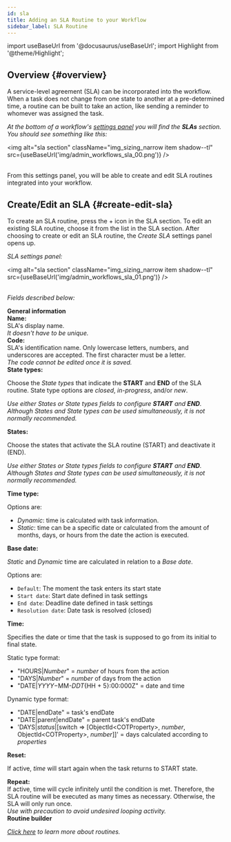 ```yaml
---
id: sla
title: Adding an SLA Routine to your Workflow
sidebar_label: SLA Routine
---
```

import useBaseUrl from '@docusaurus/useBaseUrl'; 
import Highlight from '@theme/Highlight';



## Overview {#overview}

A service-level agreement (SLA) can be incorporated into the workflow. When a task does not change from one state to another at a pre-determined time, a routine can be built to take an action, like sending a reminder to whomever was assigned the task.

_At the bottom of a workflow's [settings panel](#edit-a-single-workflow) you will find the **SLAs** section. You should see something like this:_

<img alt="sla section" className="img_sizing_narrow item shadow--tl" src={useBaseUrl('img/admin_workflows_sla_00.png')} />
<br/>
<br/>

From this settings panel, you will be able to create and edit SLA routines integrated into your workflow.

## Create/Edit an SLA {#create-edit-sla}

To create an SLA routine, press the <span className="badge badge--secondary">+</span> icon in the SLA section. To edit an existing SLA routine, choose it from the list in the SLA section. After choosing to create or edit an SLA routine, the _Create SLA_ settings panel opens up. 

_SLA settings panel:_

<img alt="sla section" className="img_sizing_narrow item shadow--tl" src={useBaseUrl('img/admin_workflows_sla_01.png')} />
<br/>
<br/>

_Fields described below:_

<div className="container box">
<div className="row table-row-title">
<div className="col col--12"><b>General information</b></div>
</div>
<div className="row table-row-1">
<div className="col col--2"><b>Name:</b></div>
<div className="col col--6">SLA's display name.</div>
<div className="col col--4"><em>It doesn't have to be unique.</em></div>
</div>
<div className="row table-row-2">
<div className="col col--2"><b>Code:</b></div>
<div className="col col--6">SLA's identification name. Only lowercase letters, numbers, and underscores are accepted. The first character must be a letter.</div>
<div className="col col--4"><em> The code cannot be edited once it is saved.</em></div>
</div>
<div className="row table-row-1">
<div className="col col--2"><b>State types:</b></div>
<div className="col col--6">

Choose the _State types_ that indicate the **START** and **END** of the SLA routine. State type options are _closed_, _in-progress_, and/or _new_.

</div>
<div className="col col--4"><em>

Use either _States_ or _State types_ fields to configure **START** and **END**. Although _States_ and _State types_ can be used simultaneously, it is not normally recommended.

</em></div>
</div>
<div className="row table-row-2">
<div className="col col--2"><b>States:</b></div>
<div className="col col--6">

Choose the states that activate the SLA routine (START) and deactivate it (END). 

</div>
<div className="col col--4"><em>

Use either _States_ or _State types_ fields to configure **START** and **END**. Although _States_ and _State types_ can be used simultaneously, it is not normally recommended.

</em></div>
</div>
<div className="row table-row-1">
<div className="col col--2"><b>Time type:</b></div>
<div className="col col--7">

Options are: 
- _Dynamic_: time is calculated with task information.
- _Static_: time can be a specific date or calculated from the amount of months, days, or hours from the date the action is executed.

</div>

<div className="col col--3"><em></em></div>
</div>
<div className="row table-row-2">
<div className="col col--2"><b>Base date:</b></div>
<div className="col col--3">

_Static_ and _Dynamic_ time are calculated in relation to a _Base date_. 

</div>
<div className="col col--7">

Options are: 
- `Default`: The moment the task enters its start state
- `Start date`: Start date defined in task settings
- `End date`: Deadline date defined in task settings
- `Resolution date`: Date task is resolved (closed)

</div>
</div>
<div className="row table-row-1">
<div className="col col--2"><b>Time:</b></div>
<div className="col col--3">

Specifies the date or time that the task is supposed to go from its initial to final state.

</div>
<div className="col col--7">

Static type format:
- "HOURS|*Number*" = *number* of hours from the action
- "DAYS|*Number*" = *number* of days from the action
- "DATE|$YYYY-$MM-$DDT${HH + 5}:00:000Z" = date and time

Dynamic type format:
- "DATE|endDate" = task's endDate
- "DATE|parent&#124;endDate" = parent task's endDate
- 'DAYS|*status*|[switch => [ObjectId<COTProperty\>, _number_, ObjectId<COTProperty\>, _number_]]' = days calculated according to _properties_

</div>
</div>

<div className="row table-row-2">
<div className="col col--2"><b>Reset:</b></div>
<div className="col col--6">

If active, _time_ will start again when the task returns to START state.

</div>
<div className="col col--4"><em></em></div>
</div>
<div className="row table-row-1">
<div className="col col--2"><b>Repeat:</b></div>
<div className="col col--6">If active, time will cycle infinitely until the condition is met. Therefore, the SLA routine will be executed as many times as necessary. Otherwise, the SLA will only run once.</div>
<div className="col col--4"><em>Use with precaution to avoid undesired looping activity.</em></div>
</div>
<div className="row table-row-title">
<div className="col col--12"><b>Routine builder</b></div>
</div>
<div className="row table-row-2">
<div className="col col--12"><em>

[Click here](/docs/documentation/automation/admin_routine) to learn more about routines.

</em></div>
</div>
</div>
<br/>